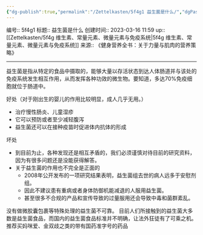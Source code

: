 ```yaml
---
{"dg-publish":true,"permalink":"/Zettelkasten/5f4g1 益生菌是什么/","dgPassFrontmatter":true}
---
```


编号:: 5f4g1
标题:: 益生菌是什么
创建时间:: 2023-03-16 11:59
up:: [[Zettelkasten/5f4g 维生素、常量元素、微量元素与免疫系统\|5f4g 维生素、常量元素、微量元素与免疫系统]]
来源:: 《健身营养全书：关于力量与肌肉的营养策略》

---
益生菌是指从特定的食品中摄取的，能够大量以存活状态到达人体肠道并与该处的免疫系统发生相互作用，从而发挥各种功效的微生物。要知道，多达70%免疫细胞就位于肠道中。

好处（对于刚出生的婴儿的作用比较明显，成人几乎无用。）
- 治疗慢性肠炎、儿童湿疹
- 它可以预防或者至少减轻腹泻
- 益生菌还可以在接种疫苗时促进体内抗体的形成

坏处
- 到目前为止，各种发现还是相互矛盾的，我们必须谨慎对待目前的研究资料，因为有很多问题还是没能获得解答。
- 关于益生菌的作用也不完全是正面的
	- 2008年公开发布的一项研究结果表明，益生菌组去世的病人远多于安慰剂组。
	- 因此不建议患有重病或者身体防御机能减退的人服用益生菌。
	- 甚至很多不合规的产品和宣传导致的过量服用还会导致中毒和菌群紊乱。


没有做微胶囊包裹等特殊处理的益生菌不可靠。
目前人们所接触到的益生菌大多数是益生菌食品，而国内的益生菌食品标准并不明确，让法外狂徒有了可乘之机。推荐买妈咪爱、金双歧之类的带有国药准字号的药品
